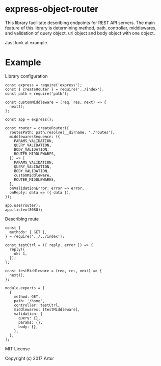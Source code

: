 # express-object-router
This library facilitate describing endpoints for REST API servers. The main feature of this library is determining method, path, controller, middlewares, and validation of query object, url object and body object with one object.

Just look at example.

# Example
Library configuration
```
const express = require('express');
const { createRouter } = require('../index');
const path = require('path');

const customMiddleware = (req, res, next) => {
  next();
};

const app = express();

const router = createRouter({
  routesPath: path.resolve(__dirname, './routes'),
  middlewaresSequence: ({
    PARAMS_VALIDATION,
    QUERY_VALIDATION,
    BODY_VALIDATION,
    ROUTER_MIDDLEWARES,
  }) => [
    PARAMS_VALIDATION,
    QUERY_VALIDATION,
    BODY_VALIDATION,
    customMiddleware,
    ROUTER_MIDDLEWARES,
  ],
  onValidationError: error => error,
  onReply: data => ({ data }),
});

app.use(router);
app.listen(8080);
```

Describing route
```
const {
  methods: { GET },
} = require('../../index');

const testCtrl = ({ reply, error }) => {
  reply({
    ok: 1,
  });
};

const testMiddleware = (req, res, next) => {
  next();
}; 

module.exports = [
  {
    method: GET,
    path: '/home',
    controller: testCtrl,
    middlewares: [testMiddleware],
    validation: {
      query: {},
      params: {},
      body: {},
    },
  },
];
```

MIT License

Copyright (c) 2017 Artur
